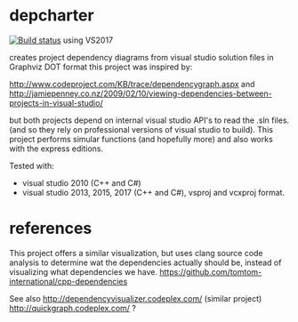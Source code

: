 # depcharter

[![Build status](https://ci.appveyor.com/api/projects/status/4of6ag1kxjadtaln/branch/master?svg=true)](https://ci.appveyor.com/project/janwilmans/depcharter/branch/master) using VS2017

creates project dependency diagrams from visual studio solution files in Graphviz DOT format
this project was inspired by:

<http://www.codeproject.com/KB/trace/dependencygraph.aspx>
and
<http://jamiepenney.co.nz/2009/02/10/viewing-dependencies-between-projects-in-visual-studio/>

but both projects depend on internal visual studio API's to read the .sln files. (and so they rely on professional versions of visual studio to build).
This project performs simular functions (and hopefully more) and also works with the express editions.

Tested with:
 * visual studio 2010 (C++ and C#) 
 * visual studio 2013, 2015, 2017 (C++ and C#), vsproj and vcxproj format.

# references

This project offers a similar visualization, but uses clang source code analysis to determine wat
the dependencies actually should be, instead of visualizing what dependencies we have.
<https://github.com/tomtom-international/cpp-dependencies>

See also
<http://dependencyvisualizer.codeplex.com/> (similar project)
<http://quickgraph.codeplex.com/> ?
